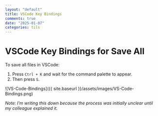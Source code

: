 ```yaml
---
layout: "default"
title: VSCode Key Bindings
comments: true
date: "2025-01-07"
categories: tils
---
```


# VSCode Key Bindings for Save All

To save all files in VSCode:

1. Press `Ctrl + K` and wait for the command palette to appear.
2. Then press `S`.

![VS-Code-Bindings]({{ site.baseurl }}/assets/images/VS-Code-Bindings.png)

*Note: I’m writing this down because the process was initially unclear until my colleague explained it.*
